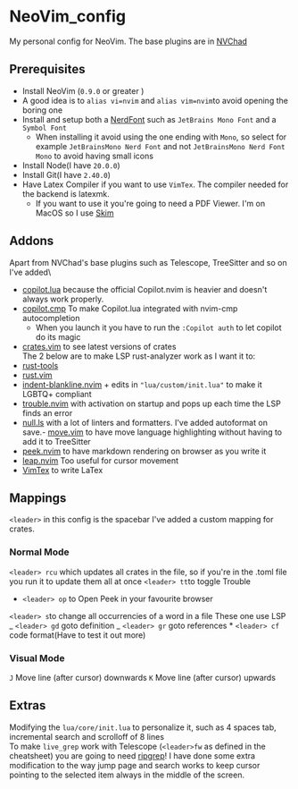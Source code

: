 # NeoVim_config

My personal config for NeoVim. The base plugins are in [NVChad](https://nvchad.com)

## Prerequisites

-   Install NeoVim (`0.9.0` or greater )
-   A good idea is to `alias vi=nvim` and `alias vim=nvim`to avoid opening the boring one
-   Install and setup both a [NerdFont](https://www.nerdfonts.com) such as `JetBrains Mono Font` and a `Symbol Font`
    -   When installing it avoid using the one ending with `Mono`, so select for example `JetBrainsMono Nerd Font` and not `JetBrainsMono Nerd Font Mono` to avoid having small icons
-   Install Node(I have `20.0.0`)
-   Install Git(I have `2.40.0`)
-   Have Latex Compiler if you want to use `VimTex`. The compiler needed for the backend is latexmk.
    -   If you want to use it you're going to need a PDF Viewer. I'm on MacOS so I use [Skim](https://skim-app.sourceforge.io)

## Addons

Apart from NVChad's base plugins such as Telescope, TreeSitter and so on I've added\

-   [copilot.lua](https://github.com/zbirenbaum/copilot.lua) because the official Copilot.nvim is heavier and doesn't always work properly.
-   [copilot.cmp](https://github.com/zbirenbaum/copilot-cmp) To make Copilot.lua integrated with nvim-cmp autocompletion
    -   When you launch it you have to run the `:Copilot auth` to let copilot do its magic
-   [crates.vim](https://github.com/Saecki/crates.nvim) to see latest versions of crates\
    The 2 below are to make LSP rust-analyzer work as I want it to:
-   [rust-tools](https://github.com/simrat39/rust-tools.nvim)
-   [rust.vim](https://github.com/rust-lang/rust.vim)
-   [indent-blankline.nvim](https://github.com/lukas-reineke/indent-blankline.nvim) + edits in `"lua/custom/init.lua"` to make it LGBTQ+ compliant
-   [trouble.nvim](https://github.com/folke/trouble.nvim) with activation on startup and pops up each time the LSP finds an error
-   [null.ls](https://github.com/jose-elias-alvarez/null-ls.nvim/tree/main) with a lot of linters and formatters. I've added autoformat on save.- [move.vim](https://github.com/modocache/move.vim) to have move language highlighting without having to add it to TreeSitter
-   [peek.nvim](https://github.com/toppair/peek.nvim) to have markdown rendering on browser as you write it
-   [leap.nvim](https://github.com/ggandor/leap.nvim) Too useful for cursor movement
-   [VimTex](https://github.com/lervag/vimtex) to write LaTex

## Mappings

`<leader>` in this config is the spacebar
I've added a custom mapping for crates.

### Normal Mode

`<leader> rcu` which updates all crates in the file, so if you're in the .toml file you run it to update them all at once
`<leader> tt`to toggle Trouble

-   `<leader> op` to Open Peek in your favourite browser

`<leader> s`to change all occurrencies of a word in a file
These one use LSP
_ `<leader> gd` goto definition
_ `<leader> gr` goto references \* `<leader> cf` code format(Have to test it out more)

### Visual Mode

`J` Move line (after cursor) downwards
`K` Move line (after cursor) upwards

## Extras

Modifying the `lua/core/init.lua` to personalize it, such as 4 spaces tab, incremental search and scrolloff of 8 lines\
To make `live_grep` work with Telescope (`<leader>fw` as defined in the cheatsheet) you are going to need [ripgrep](https://github.com/BurntSushi/ripgrep)!
I have done some extra modification to the way jump page and search works to keep cursor pointing to the selected item always in the middle of the screen.

